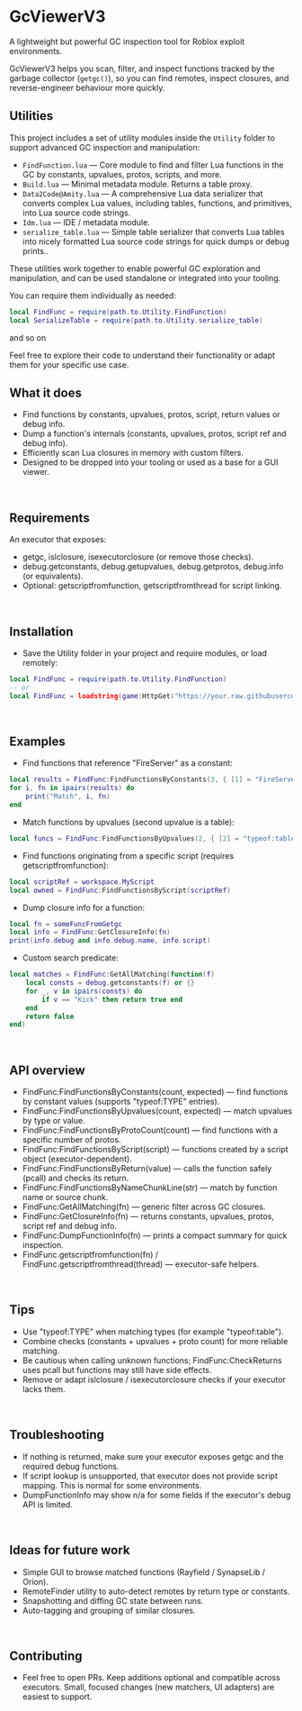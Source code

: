 # GcViewerV3

A lightweight but powerful GC inspection tool for Roblox exploit environments.

GcViewerV3 helps you scan, filter, and inspect functions tracked by the garbage collector (`getgc()`), so you can find remotes, inspect closures, and reverse-engineer behaviour more quickly.

## Utilities

This project includes a set of utility modules inside the `Utility` folder to support advanced GC inspection and manipulation:

- `FindFunction.lua` — Core module to find and filter Lua functions in the GC by constants, upvalues, protos, scripts, and more.  
- `Build.lua` — Minimal metadata module. Returns a table proxy.  
- `Data2Code@Amity.lua` — A comprehensive Lua data serializer that converts complex Lua values, including tables, functions, and primitives, into Lua source code strings.  
- `Idm.lua` — IDE / metadata module.  
- `serialize_table.lua` — Simple table serializer that converts Lua tables into nicely formatted Lua source code strings for quick dumps or debug prints..

These utilities work together to enable powerful GC exploration and manipulation, and can be used standalone or integrated into your tooling.

You can require them individually as needed:

```lua
local FindFunc = require(path.to.Utility.FindFunction)
local SerializeTable = require(path.to.Utility.serialize_table)
```
and so on

Feel free to explore their code to understand their functionality or adapt them for your specific use case.
<br/>

## What it does
- Find functions by constants, upvalues, protos, script, return values or debug info.
- Dump a function's internals (constants, upvalues, protos, script ref and debug info).
- Efficiently scan Lua closures in memory with custom filters.
- Designed to be dropped into your tooling or used as a base for a GUI viewer.
<br/>

## Requirements
An executor that exposes:
- getgc, islclosure, isexecutorclosure (or remove those checks).
- debug.getconstants, debug.getupvalues, debug.getprotos, debug.info (or equivalents).
- Optional: getscriptfromfunction, getscriptfromthread for script linking.
<br/>

## Installation
- Save the Utility folder in your project and require modules, or load remotely:
```lua
local FindFunc = require(path.to.Utility.FindFunction)
-- or
local FindFunc = loadstring(game:HttpGet("https://your.raw.githubusercontent.com/.../FindFunction.lua"))()
```
<br/>

## Examples
- Find functions that reference "FireServer" as a constant:
```lua
local results = FindFunc:FindFunctionsByConstants(3, { [1] = "FireServer" })
for i, fn in ipairs(results) do
    print("Match", i, fn)
end
```
- Match functions by upvalues (second upvalue is a table):
```lua
local funcs = FindFunc:FindFunctionsByUpvalues(2, { [2] = "typeof:table" })
```
- Find functions originating from a specific script (requires getscriptfromfunction):
```lua
local scriptRef = workspace.MyScript
local owned = FindFunc:FindFunctionsByScript(scriptRef)
```
- Dump closure info for a function:
```lua
local fn = someFuncFromGetgc
local info = FindFunc:GetClosureInfo(fn)
print(info.debug and info.debug.name, info.script)
```
- Custom search predicate:
```lua
local matches = FindFunc:GetAllMatching(function(f)
    local consts = debug.getconstants(f) or {}
    for _, v in ipairs(consts) do
        if v == "Kick" then return true end
    end
    return false
end)
```
<br/>

## API overview
- FindFunc:FindFunctionsByConstants(count, expected) — find functions by constant values (supports "typeof:TYPE" entries).
- FindFunc:FindFunctionsByUpvalues(count, expected) — match upvalues by type or value.
- FindFunc:FindFunctionsByProtoCount(count) — find functions with a specific number of protos.
- FindFunc:FindFunctionsByScript(script) — functions created by a script object (executor-dependent).
- FindFunc:FindFunctionsByReturn(value) — calls the function safely (pcall) and checks its return.
- FindFunc:FindFunctionsByNameChunkLine(str) — match by function name or source chunk.
- FindFunc:GetAllMatching(fn) — generic filter across GC closures.
- FindFunc:GetClosureInfo(fn) — returns constants, upvalues, protos, script ref and debug info.
- FindFunc:DumpFunctionInfo(fn) — prints a compact summary for quick inspection.
- FindFunc.getscriptfromfunction(fn) / FindFunc.getscriptfromthread(thread) — executor-safe helpers.
<br/>

## Tips
- Use "typeof:TYPE" when matching types (for example "typeof:table").
- Combine checks (constants + upvalues + proto count) for more reliable matching.
- Be cautious when calling unknown functions; FindFunc:CheckReturns uses pcall but functions may still have side effects.
- Remove or adapt islclosure / isexecutorclosure checks if your executor lacks them.
<br/>

## Troubleshooting
- If nothing is returned, make sure your executor exposes getgc and the required debug functions.
- If script lookup is unsupported, that executor does not provide script mapping. This is normal for some environments.
- DumpFunctionInfo may show n/a for some fields if the executor's debug API is limited.
<br/>

## Ideas for future work
- Simple GUI to browse matched functions (Rayfield / SynapseLib / Orion).
- RemoteFinder utility to auto-detect remotes by return type or constants.
- Snapshotting and diffing GC state between runs.
- Auto-tagging and grouping of similar closures.
<br/>

## Contributing
- Feel free to open PRs. Keep additions optional and compatible across executors. Small, focused changes (new matchers, UI adapters) are easiest to support.
